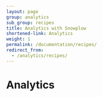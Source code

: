 ```yaml
---
layout: page
group: analytics
sub_group: recipes
title: Analytics with Snowplow
shortened-link: Analytics
weight: 1
permalink: /documentation/recipes/
redirect_from:
  - /analytics/recipes/
---
```


# Analytics
